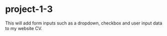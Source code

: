 # project-1-3
 This will add form inputs such as a dropdown, checkbox and user input data to my website CV.
